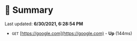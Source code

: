 # 📖 Summary
Last updated: **6/30/2021, 6:28:54 PM**

- `GET` [https://google.com](https://google.com) - **Up** (144ms)
